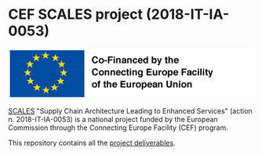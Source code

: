 # CEF SCALES project (2018-IT-IA-0053)

![logo cofinanziato Unione Europea](cef-logo.png)

[SCALES](https://www.agid.gov.it/en/platforms/electronic-invoicing/cef-scales-project) "Supply Chain Architecture Leading to Enhanced Services" (action n. 2018-IT-IA-0053) is a national project funded by the European Commission through the Connecting Europe Facility (CEF) program.

This repository contains all the [project deliverables](deliverables/).